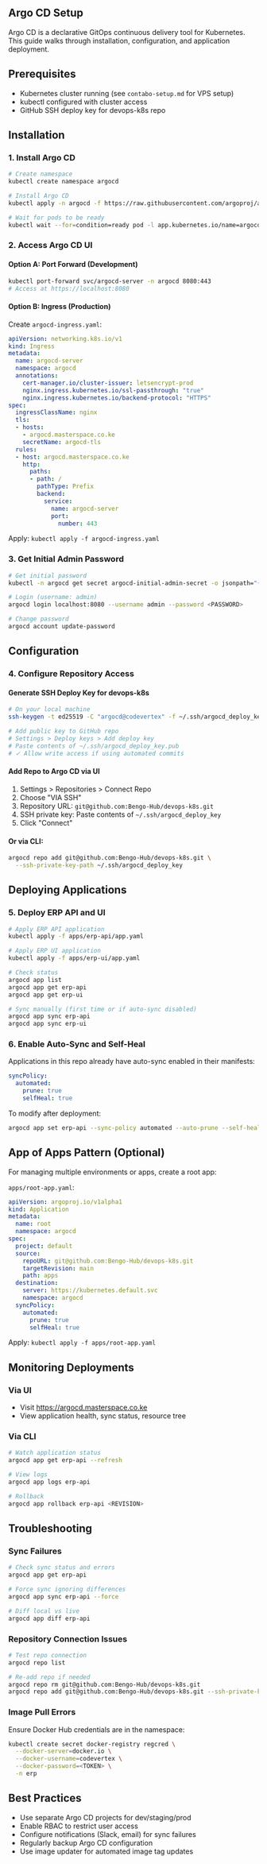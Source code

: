 Argo CD Setup
-------------

Argo CD is a declarative GitOps continuous delivery tool for Kubernetes. This guide walks through installation, configuration, and application deployment.

Prerequisites
-------------
- Kubernetes cluster running (see `contabo-setup.md` for VPS setup)
- kubectl configured with cluster access
- GitHub SSH deploy key for devops-k8s repo

Installation
------------

### 1. Install Argo CD

```bash
# Create namespace
kubectl create namespace argocd

# Install Argo CD
kubectl apply -n argocd -f https://raw.githubusercontent.com/argoproj/argo-cd/stable/manifests/install.yaml

# Wait for pods to be ready
kubectl wait --for=condition=ready pod -l app.kubernetes.io/name=argocd-server -n argocd --timeout=300s
```

### 2. Access Argo CD UI

#### Option A: Port Forward (Development)
```bash
kubectl port-forward svc/argocd-server -n argocd 8080:443
# Access at https://localhost:8080
```

#### Option B: Ingress (Production)
Create `argocd-ingress.yaml`:
```yaml
apiVersion: networking.k8s.io/v1
kind: Ingress
metadata:
  name: argocd-server
  namespace: argocd
  annotations:
    cert-manager.io/cluster-issuer: letsencrypt-prod
    nginx.ingress.kubernetes.io/ssl-passthrough: "true"
    nginx.ingress.kubernetes.io/backend-protocol: "HTTPS"
spec:
  ingressClassName: nginx
  tls:
  - hosts:
    - argocd.masterspace.co.ke
    secretName: argocd-tls
  rules:
  - host: argocd.masterspace.co.ke
    http:
      paths:
      - path: /
        pathType: Prefix
        backend:
          service:
            name: argocd-server
            port:
              number: 443
```

Apply: `kubectl apply -f argocd-ingress.yaml`

### 3. Get Initial Admin Password

```bash
# Get initial password
kubectl -n argocd get secret argocd-initial-admin-secret -o jsonpath="{.data.password}" | base64 -d && echo

# Login (username: admin)
argocd login localhost:8080 --username admin --password <PASSWORD>

# Change password
argocd account update-password
```

Configuration
-------------

### 4. Configure Repository Access

#### Generate SSH Deploy Key for devops-k8s
```bash
# On your local machine
ssh-keygen -t ed25519 -C "argocd@codevertex" -f ~/.ssh/argocd_deploy_key -N ""

# Add public key to GitHub repo
# Settings > Deploy keys > Add deploy key
# Paste contents of ~/.ssh/argocd_deploy_key.pub
# ✓ Allow write access if using automated commits
```

#### Add Repo to Argo CD via UI
1. Settings > Repositories > Connect Repo
2. Choose "VIA SSH"
3. Repository URL: `git@github.com:Bengo-Hub/devops-k8s.git`
4. SSH private key: Paste contents of `~/.ssh/argocd_deploy_key`
5. Click "Connect"

#### Or via CLI:
```bash
argocd repo add git@github.com:Bengo-Hub/devops-k8s.git \
  --ssh-private-key-path ~/.ssh/argocd_deploy_key
```

Deploying Applications
----------------------

### 5. Deploy ERP API and UI

```bash
# Apply ERP API application
kubectl apply -f apps/erp-api/app.yaml

# Apply ERP UI application
kubectl apply -f apps/erp-ui/app.yaml

# Check status
argocd app list
argocd app get erp-api
argocd app get erp-ui

# Sync manually (first time or if auto-sync disabled)
argocd app sync erp-api
argocd app sync erp-ui
```

### 6. Enable Auto-Sync and Self-Heal

Applications in this repo already have auto-sync enabled in their manifests:
```yaml
syncPolicy:
  automated:
    prune: true
    selfHeal: true
```

To modify after deployment:
```bash
argocd app set erp-api --sync-policy automated --auto-prune --self-heal
```

App of Apps Pattern (Optional)
------------------------------

For managing multiple environments or apps, create a root app:

`apps/root-app.yaml`:
```yaml
apiVersion: argoproj.io/v1alpha1
kind: Application
metadata:
  name: root
  namespace: argocd
spec:
  project: default
  source:
    repoURL: git@github.com:Bengo-Hub/devops-k8s.git
    targetRevision: main
    path: apps
  destination:
    server: https://kubernetes.default.svc
    namespace: argocd
  syncPolicy:
    automated:
      prune: true
      selfHeal: true
```

Apply: `kubectl apply -f apps/root-app.yaml`

Monitoring Deployments
---------------------

### Via UI
- Visit https://argocd.masterspace.co.ke
- View application health, sync status, resource tree

### Via CLI
```bash
# Watch application status
argocd app get erp-api --refresh

# View logs
argocd app logs erp-api

# Rollback
argocd app rollback erp-api <REVISION>
```

Troubleshooting
---------------

### Sync Failures
```bash
# Check sync status and errors
argocd app get erp-api

# Force sync ignoring differences
argocd app sync erp-api --force

# Diff local vs live
argocd app diff erp-api
```

### Repository Connection Issues
```bash
# Test repo connection
argocd repo list

# Re-add repo if needed
argocd repo rm git@github.com:Bengo-Hub/devops-k8s.git
argocd repo add git@github.com:Bengo-Hub/devops-k8s.git --ssh-private-key-path ~/.ssh/argocd_deploy_key
```

### Image Pull Errors
Ensure Docker Hub credentials are in the namespace:
```bash
kubectl create secret docker-registry regcred \
  --docker-server=docker.io \
  --docker-username=codevertex \
  --docker-password=<TOKEN> \
  -n erp
```

Best Practices
--------------
- Use separate Argo CD projects for dev/staging/prod
- Enable RBAC to restrict user access
- Configure notifications (Slack, email) for sync failures
- Regularly backup Argo CD configuration
- Use image updater for automated image tag updates


